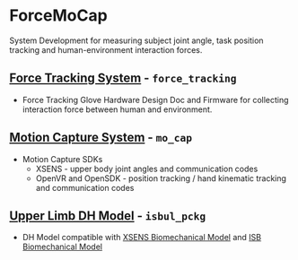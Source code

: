 # ForceMoCap
System Development for measuring subject joint angle, task position tracking and human-environment interaction forces.

## [Force Tracking System](https://github.com/UniMelbHumanRoboticsLab/ForceMoCap/tree/main/force_tracking) - `force_tracking`
- Force Tracking Glove Hardware Design Doc and Firmware for collecting interaction force between human and environment.

## [Motion Capture System](https://github.com/UniMelbHumanRoboticsLab/ForceMoCap/tree/main/mo_cap)  - `mo_cap`
- Motion Capture SDKs
    - XSENS - upper body joint angles and communication codes
    - OpenVR and OpenSDK - position tracking / hand kinematic tracking and communication codes

## [Upper Limb DH Model](https://github.com/UniMelbHumanRoboticsLab/ForceMoCap/tree/main/isbul_pckg)  - `isbul_pckg`
- DH Model compatible with [XSENS Biomechanical Model](https://base.movella.com/s/article/MVN-Biomechanical-Model?language=en_US) and [ISB Biomechanical Model](https://www.sciencedirect.com/science/article/pii/S002192900400301X?via%3Dihub)
